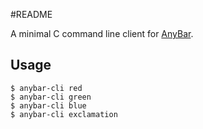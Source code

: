 #README

A minimal C command line client for [AnyBar](https://github.com/tonsky/AnyBar).

## Usage

    $ anybar-cli red    
    $ anybar-cli green    
    $ anybar-cli blue    
    $ anybar-cli exclamation
